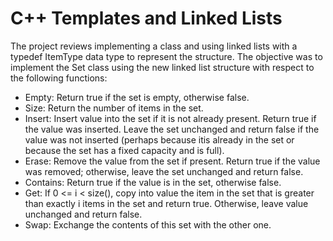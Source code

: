 # C++ Templates and Linked Lists 
The project reviews implementing a class and using linked lists with a typedef ItemType data type to represent the structure. The objective was to implement the Set class using the new linked list structure with respect to the following functions: 

*	Empty: Return true if the set is empty, otherwise false.
*	Size: Return the number of items in the set.
*	Insert: Insert value into the set if it is not already present.  Return true if the value was inserted.  Leave the set unchanged and return false if the value was not inserted (perhaps because itis already in the set or because the set has a fixed capacity and is full).
*	Erase: Remove the value from the set if present.  Return true if the value was removed; otherwise, leave the set unchanged and return false.
*	Contains: Return true if the value is in the set, otherwise false.
*	Get: If 0 <= i < size(), copy into value the item in the set that is greater than exactly i items in the set and return true.  Otherwise, leave value unchanged and return false.
* Swap: Exchange the contents of this set with the other one.
